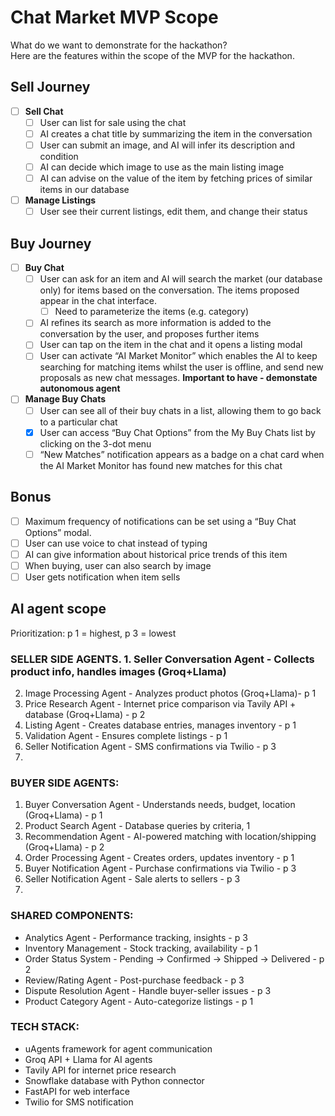 # Chat Market MVP Scope
What do we want to demonstrate for the hackathon? \
Here are the features within the scope of the MVP for the hackathon.

## Sell Journey
- [ ] **Sell Chat**
  - [ ] User can list for sale using the chat
  - [ ] AI creates a chat title by summarizing the item in the conversation
  - [ ] User can submit an image, and AI will infer its description and condition
  - [ ] AI can decide which image to use as the main listing image
  - [ ] AI can advise on the value of the item by fetching prices of similar items in our database

- [ ] **Manage Listings**
  - [ ] User see their current listings, edit them, and change their status

## Buy Journey
- [ ] **Buy Chat**
  - [ ] User can ask for an item and AI will search the market (our database only) for items based on the conversation. The items proposed appear in the chat interface.
    - [ ] Need to parameterize the items (e.g. category)
  - [ ] AI refines its search as more information is added to the conversation by the user, and proposes further items
  - [ ] User can tap on the item in the chat and it opens a listing modal
  - [ ] User can activate “AI Market Monitor” which enables the AI to keep searching for matching items whilst the user is offline, and send new proposals as new chat messages. **Important to have - demonstate autonomous agent**

- [ ] **Manage Buy Chats**
  - [ ] User can see all of their buy chats in a list, allowing them to go back to a particular chat
  - [X] User can access “Buy Chat Options” from the My Buy Chats list by clicking on the 3-dot menu
  - [ ] “New Matches” notification appears as a badge on a chat card when the AI Market Monitor has found new matches for this chat

## Bonus
- [ ] Maximum frequency of notifications can be set using a “Buy Chat Options” modal.
- [ ] User can use voice to chat instead of typing
- [ ] AI can give information about historical price trends of this item
- [ ] When buying, user can also search by image 
- [ ] User gets notification when item sells

## AI agent scope	
Prioritization: p 1 = highest, p 3 = lowest

### SELLER SIDE AGENTS. 1. Seller Conversation Agent - Collects product info, handles images (Groq+Llama)
2. Image Processing Agent - Analyzes product photos (Groq+Llama)- p 1
3. Price Research Agent - Internet price comparison via Tavily API + database (Groq+Llama) -	p 2
4. Listing Agent - Creates database entries, manages inventory -	p 1
5. Validation Agent - Ensures complete listings -	p 1
6. Seller Notification Agent - SMS confirmations via Twilio - p 3
7. 
### BUYER SIDE AGENTS: 	
1. Buyer Conversation Agent - Understands needs, budget, location (Groq+Llama) - p 1
2. Product Search Agent - Database queries by criteria,	1
3. Recommendation Agent - AI-powered matching with location/shipping (Groq+Llama) - p 2
4. Order Processing Agent - Creates orders, updates inventory - p 1
5. Buyer Notification Agent - Purchase confirmations via Twilio - p 3
6. Seller Notification Agent - Sale alerts to sellers - p 3
7. 
### SHARED COMPONENTS: 	
- Analytics Agent - Performance tracking, insights - p 3
- Inventory Management - Stock tracking, availability - p 1
- Order Status System - Pending → Confirmed → Shipped → Delivered - p 2
- Review/Rating Agent - Post-purchase feedback - p 3
- Dispute Resolution Agent - Handle buyer-seller issues -	p 3
- Product Category Agent - Auto-categorize listings -	p 1

### TECH STACK: 	
- uAgents framework for agent communication
- Groq API + Llama for AI agents
- Tavily API for internet price research
- Snowflake database with Python connector
- FastAPI for web interface
- Twilio for SMS notification
